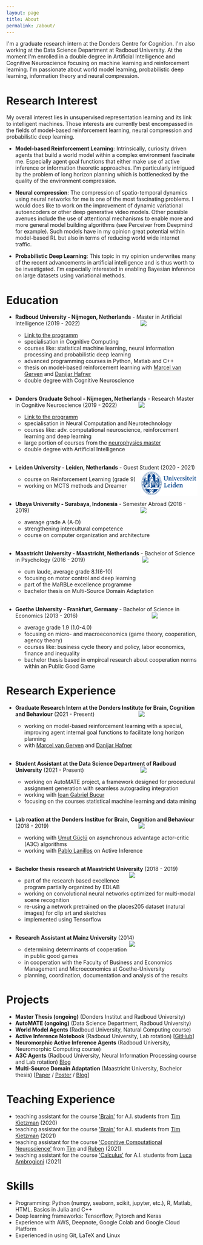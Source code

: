 ```yaml
---
layout: page
title: About
permalink: /about/
---
```


I'm a graduate research intern at the Donders Centre for Cognition. I'm also working at the Data Science Department at Radboud University. At the moment I'm enrolled in a double degree in Artificial Intelligence and Cognitive Neuroscience focusing on machine learning and reinforcement learning. I'm passionate about world model learning, probabilistic deep learning, information theory and neural compression.

# Research Interest
My overall interest lies in unsupervised representation learning and its link to intelligent machines. Those interests are currently best encompassed in the fields of model-based reinforcement learning, neural compression and probabilistic deep learning.

- **Model-based Reinforcement Learning**: Intrinsically, curiosity driven agents that build a world model within a complex environment fascinate me. Especially agent goal functions that either make use of active inference or information theoretic approaches. I'm particularly intrigued by the problem of long horizon planning which is bottlenecked by the quality of the environment compression.

- **Neural compression**: The compression of spatio-temporal dynamics using neural networks for me is one of the most fascinating problems. I would does like to work on the improvement of dynamic variational autoencoders or other deep generative video models. Other possible avenues include the use of attentional mechanisms to enable more and more general model building algorithms (see Perceiver from Deepmind for example). Such models have in my opinion great potential within model-based RL but also in terms of reducing world wide internet traffic.

- **Probabilistic Deep Learning**: This topic in my opinion underwrites many of the recent advancements in artificial intelligence and is thus worth to be investigated. I'm especially interested in enabling Bayesian inference on large datasets using variational methods.

# Education
* **Radboud University - Nijmegen, Netherlands** - Master in Artificial Intelligence (2019 - 2022) <img align="right" src="/assets/logo-radboud2.jpg" width="150">
  - [Link to the programm](https://www.ru.nl/courseguides/socsci/master/artificial-intelligence/)
  - specialisation in Cognitive Computing
  - courses like: statistical machine learning, neural information processing and probabilistic deep learning
  - advanced programming courses in Python, Matlab and C++
  - thesis on model-based reinforcement learning with [Marcel van Gerven](https://www.ru.nl/personen/gerven-m-van/) and [Danijar Hafner](https://danijar.com)
  - double degree with Cognitive Neuroscience
<br/><br/>

* **Donders Graduate School - Nijmegen, Netherlands** - Research Master in Cognitive Neuroscience (2019 - 2022) <img align="right" src="/assets/donders_logo.jpg" width="155">
  - [Link to the programm](https://www.ru.nl/opleidingen/master/cognitive-neuroscience-research/curriculum-and-courses/natural-computing-and-neurotechnology/)
  - specialisation in Neural Computation and Neurotechnology
  - courses like: adv. computational neuroscience, reinforcement learning and deep learning
  - large portion of courses from the [neurophysics master](https://www.ru.nl/english/education/masters/neurophysics/curriculum-and-courses/)
  - double degree with Artificial Intelligence
<br/><br/>

* **Leiden University - Leiden, Netherlands** - Guest Student (2020 - 2021) <img align="right" src="/assets/leiden-logo.png" width="150">
  - course on Reinforcement Learning (grade 9)
  - working on MCTS methods and Dreamer
<br/><br/>

* **Ubaya University - Surabaya, Indonesia** - Semester Abroad (2018 - 2019) <img align="right" src="/assets/ubaya.png" width="150">
  - average grade A (A-D)
  - strengthening intercultural competence
  - course on computer organization and architecture
<br/><br/>

* **Maastricht University - Maastricht, Netherlands** - Bachelor of Science in Psychology (2016 - 2019) <img align="right" src="/assets/Maasi.png" width="145">
  - cum laude, average grade 8.1(6-10)
  - focusing on motor control and deep learning
  - part of the MaRBLe excellence programme
  - bachelor thesis on Multi-Source Domain Adaptation
<br/><br/>

* **Goethe University - Frankfurt, Germany** - Bachelor of Science in Economics (2013 - 2016) <img align="right" src="/assets/Goethe.png" width="120">
  - average grade 1.9 (1.0-4.0)
  - focusing on micro- and macroeconomics (game theory, cooperation, agency theory)
  - courses like: business cycle theory and policy, labor economics, finance and inequality
  - bachelor thesis based in empircal research about cooperation norms within an Public Good Game


# Research Experience  
* **Graduate Research Intern at the Donders Institute for Brain, Cognition and Behaviour** (2021 - Present) <img align="right" src="/assets/donders_logo.jpg" width="155">
    - working on model-based reinforcement learning with a special, improving agent internal goal functions to facilitate long horizon planning
    - with [Marcel van Gerven](https://www.ru.nl/personen/gerven-m-van/) and [Danijar Hafner](https://danijar.com)
  <br/><br/>

* **Student Assistant at the Data Science Department of Radboud University** (2021 - Present) <img align="right" src="/assets/logo-radboud2.jpg" width="150">
    - working on AutoMATE project, a framework designed for procedural assignment generation with seamless autograding integration
    - working with [Ioan Gabriel Bucur](https://www.cs.ru.nl/~gbucur/)
    - focusing on the courses statistical machine learning and data mining
  <br/><br/>

* **Lab roation at the Donders Institue for Brain, Cognition and Behaviour** (2018 - 2019) <img align="right" src="/assets/donders_logo.jpg" width="155">
    - working with [Umut Güçlü](https://www.ru.nl/english/people/guclu-u/) on asynchronous advantage actor-critic (A3C) algorithms
    - working with [Pablo Lanillos](https://www.ru.nl/english/people/lanillos-p/) on Active Inference
  <br/><br/>

* **Bachelor thesis research at Maastricht University** (2018 - 2019) <img align="right" src="/assets/EDLAB-logo-UM2.jpg" width="180">
  - part of the research based excellence program partially organized by EDLAB
  - working on convolutional neural networks optimized for multi-modal scene recognition
  - re-using a network pretrained on the places205 dataset (natural images) for clip art and sketches
  - implemented using Tensorflow
<br/><br/>

* **Research Assistant at Mainz University** (2014) <img align="right" src="/assets/JGU2.jpg" width="180">
  - determining determinants of cooperation in public good games
  - in cooperation with the Faculty of Business and Economics Management and Microeconomics at Goethe-University
  - planning, coordination, documentation and analysis of the results


# Projects
* **Master Thesis (ongoing)** (Donders Institut and Radboud University)
* **AutoMATE (ongoing)**  (Data Science Department, Radboud University)
* **World Model Agents** (Radboud University, Natural Computing course)
* **Active Inference Notebook** (Radboud University, Lab rotation) [[GitHub](https://github.com/pl-robotdecision/tutorials-active-inference/blob/main/exercises/1_FEP_TheSensingWheel_Perception_exercise.ipynb)]
* **Neuromorphic Active Inference Agents** (Radboud University, Neuromorphic Computing course)
* **A3C Agents** (Radboud University, Neural Information Processing course and Lab rotation) [Blog](https://mariusmarten.github.io/Multi-Source%20Domain%20Adaptation%20-%20MaRBLe%20Research%202018/19)
* **Multi-Source Domain Adaptation** (Maastricht University, Bachelor thesis) [[Paper]({{mariusmarten.github.io}}/projects/BT_TransferLearning_CN.pdf) / [Poster]({{mariusmarten.github.io}}/projects/2019_Poster_MaRBLe.pdf) / [Blog](https://mariusmarten.github.io/Multi-Source%20Domain%20Adaptation%20-%20MaRBLe%20Research%202018/19)]


# Teaching Experience
  - teaching assistant for the course ['Brain'](https://www.ru.nl/courseguides/socsci/courses-osiris/ai/sow-bki136-brain/) for A.I. students from [Tim Kietzman](https://www.timkietzmann.de) (2020)
  - teaching assistant for the course ['Brain'](https://www.ru.nl/courseguides/socsci/courses-osiris/ai/sow-bki136-brain/) for A.I. students from [Tim Kietzman](https://www.timkietzmann.de) (2021)
  - teaching assistant for the course ['Cognitive Computational Neuroscience'](https://www.ru.nl/courseguides/socsci/courses-osiris/ai/sow-bki255-cognitive-computational-neuroscience/) from [Tim](https://www.timkietzmann.de) and [Ruben](https://www.rubenvanbergen.com) (2021)
  - teaching assistant for the course ['Calculus'](https://www.ru.nl/courseguides/socsci/courses-osiris/ai/sow-bki104-calculus/) for A.I. students from [Luca Ambrogioni](https://scholar.google.nl/citations?user=J9IABpQAAAAJ&hl=en) (2021)


# Skills
  - Programming: Python (numpy, seaborn, scikit, jupyter, etc.), R, Matlab, HTML. Basics in Julia and C++
  - Deep learning frameworks: Tensorflow, Pytorch and Keras
  - Experience with AWS, Deepnote, Google Colab and Google Cloud Platform
  - Experienced in using Git, LaTeX and Linux
